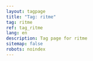 ```yaml
---
layout: tagpage
title: "Tag: ritme"
tag: ritme
ref: tag_ritme
lang: en
description: Tag page for ritme
sitemap: false
robots: noindex
---
```

